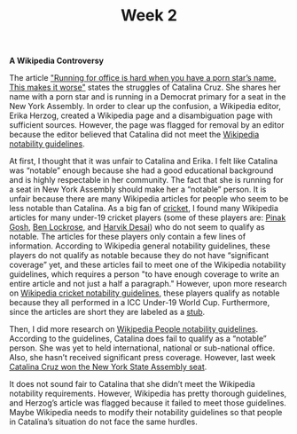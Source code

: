 ﻿---
layout: post
title: Week 2
---


__A Wikipedia Controversy__

The article ["Running for office is hard when you have a porn star’s name. This makes it worse"](https://qz.com/1352568/running-for-office-is-hard-when-you-have-a-porn-stars-name-this-makes-it-worse/) states the struggles of Catalina Cruz. She shares her name with a porn star and is running in a Democrat primary for a seat in the New York Assembly. In order to clear up the confusion, a Wikipedia editor, Erika Herzog, created a Wikipedia page and a disambiguation page with sufficient sources. However, the page was flagged for removal by an editor because the editor believed that Catalina did not meet the [Wikipedia notability guidelines](https://en.wikipedia.org/wiki/Wikipedia:Notability).

At first, I thought that it was unfair to Catalina and Erika. I felt like Catalina was “notable” enough because she had a good educational background and is highly respectable in her community. The fact that she is running for a seat in New York Assembly should make her a “notable” person. It is unfair because there are many Wikipedia articles for people who seem to be less notable than Catalina. As a big fan of [cricket](https://en.wikipedia.org/wiki/Cricket), I found many Wikipedia articles for many under-19 cricket players (some of these players are: [Pinak Gosh](https://en.wikipedia.org/wiki/Pinak_Ghosh), [Ben Lockrose](https://en.wikipedia.org/wiki/Ben_Lockrose), and [Harvik Desai](https://en.wikipedia.org/wiki/Harvik_Desai)) who do not seem to qualify as notable. The articles for these players only contain a few lines of information. According to Wikipedia general notability guidelines, these players do not qualify as notable because they do not have “significant coverage” yet, and these articles fail to meet one of the Wikipedia notability guidelines, which requires a person "to have enough coverage to write an entire article and not just a half a paragraph." However, upon more research on [Wikipedia cricket notability guidelines](https://en.wikipedia.org/wiki/Wikipedia:WikiProject_Cricket#CRIN), these players qualify as notable because they all performed in a ICC Under-19 World Cup. Furthermore, since the articles are short they are labeled as a [stub](https://en.wikipedia.org/wiki/Wikipedia:Stub). 
 
Then, I did more research on [Wikipedia People notability guidelines](https://en.wikipedia.org/wiki/Wikipedia:Notability_(people)). According to the guidelines, Catalina does fail to qualify as a “notable” person. She was yet to held international, national or sub-national office. Also, she hasn’t received significant press coverage. However, last week [Catalina Cruz won the New York State Assembly seat](https://pix11.com/2018/09/14/__trashed-5/). 

It does not sound fair to Catalina that she didn’t meet the Wikipedia notability requirements. However, Wikipedia has pretty thorough guidelines, and Herzog’s article was flagged because it failed to meet those guidelines. Maybe Wikipedia needs to modify their notability guidelines so that people in Catalina’s situation do not face the same hurdles.


